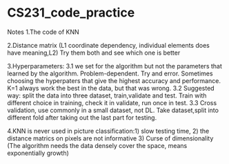 # CS231_code_practice
Notes
  1.The code of KNN

  2.Distance matrix (L1 coordinate dependency, individual elements does have meaning,L2) Try them both and see which one is better

  3.Hyperparameters: 
       3.1 we set for the algorithm but not the parameters that learned by the algorithm. Problem-dependent. Try and error. Sometimes choosing the        					hyperpaters that give the highest accuracy and performance. K=1 always work the best in the data, but that was wrong.
       3.2 Suggested way: split the data into three dataset, train,validate and test. Train with different choice in training, check it in validate, run 						once in test.
       3.3 Cross validation, use commonly in a small dataset, not DL. Take dataset,split into different fold after taking out the last part for testing.

  4.KNN is never used in picture classification:1) slow testing time, 2) the distance matrics on pixels are not informative 3) Curse of dimensionality (The algorithm needs the data densely cover the space, means exponentially growth)
